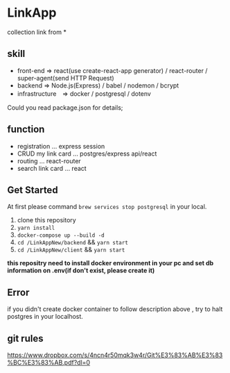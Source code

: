 # LinkApp

collection link from \*

## skill
- front-end => react(use create-react-app generator) / react-router / super-agent(send HTTP Request)
- backend => Node.js(Express) / babel / nodemon / bcrypt 
- infrastructure　=> docker / postgresql / dotenv

Could you read package.json for details;

## function

- registration ... express session
- CRUD my link card ... postgres/express api/react
- routing ... react-router
- search link card ... react

## Get Started

At first please command `brew services stop postgresql` in your local.

1. clone this repository
2. `yarn install`
4. `docker-compose up --build -d`
5. `cd /LinkAppNew/backend` && `yarn start`
6. `cd /LinkAppNew/client` && `yarn start`

**this repositry need to install docker environment in your pc and set db information on .env(if don't exist, please create it)**

## Error

if you didn't create docker container to follow description above , try to halt postgres in your localhost. 

## git rules

https://www.dropbox.com/s/4ncn4r50mqk3w4r/Git%E3%83%AB%E3%83%BC%E3%83%AB.pdf?dl=0
